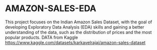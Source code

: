 # AMAZON-SALES-EDA
This project focuses on the Indian Amazon Sales Dataset, with the goal of developing Exploratory Data Analysis (EDA) skills and gaining a better understanding of the data, such as the distribution of prices and the most popular products.
DATA from Kaggle https://www.kaggle.com/datasets/karkavelrajaj/amazon-sales-dataset
